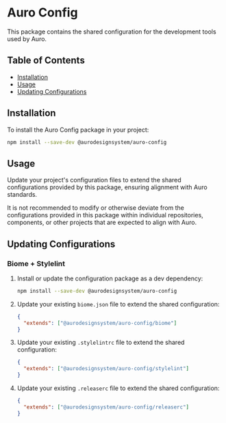 # Auro Config

This package contains the shared configuration for the development tools used by Auro.

## Table of Contents

- [Installation](#installation)
- [Usage](#usage)
- [Updating Configurations](#updating-configurations)

## Installation

To install the Auro Config package in your project:

```bash
npm install --save-dev @aurodesignsystem/auro-config
```

## Usage

Update your project's configuration files to extend the shared configurations provided by this package, ensuring alignment with Auro standards.

It is not recommended to modify or otherwise deviate from the configurations provided in this package within individual repositories, components, or other projects that are expected to align with Auro.

## Updating Configurations

### Biome + Stylelint

1. Install or update the configuration package as a dev dependency:

   ```bash
   npm install --save-dev @aurodesignsystem/auro-config
   ```

2. Update your existing `biome.json` file to extend the shared configuration:

   ```json
   {
     "extends": ["@aurodesignsystem/auro-config/biome"]
   }
   ```

3. Update your existing `.stylelintrc` file to extend the shared configuration:

   ```json
   {
     "extends": ["@aurodesignsystem/auro-config/stylelint"]
   }
   ```

4. Update your existing `.releaserc` file to extend the shared configuration:

   ```json
   {
     "extends": ["@aurodesignsystem/auro-config/releaserc"]
   }
   ```
